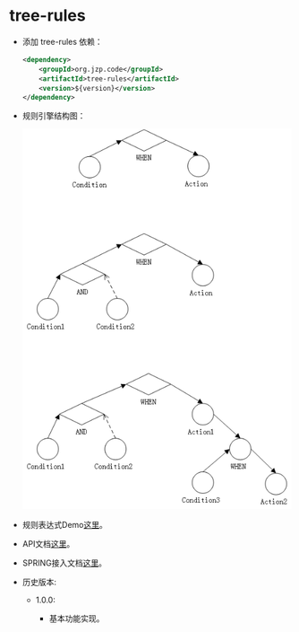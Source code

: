 # tree-rules
+ 添加 tree-rules 依赖：

    ```xml
    <dependency>
        <groupId>org.jzp.code</groupId>
        <artifactId>tree-rules</artifactId>
        <version>${version}</version>
    </dependency>
    ```
    
+ 规则引擎结构图：

    ![](flow.png)

+ 规则表达式Demo[这里](src/test/resources/test.json)。

+ API文档[这里](API.md)。

+ SPRING接入文档[这里](SPRING.md)。

+ 历史版本:

	+ 1.0.0:
		
		+ 基本功能实现。